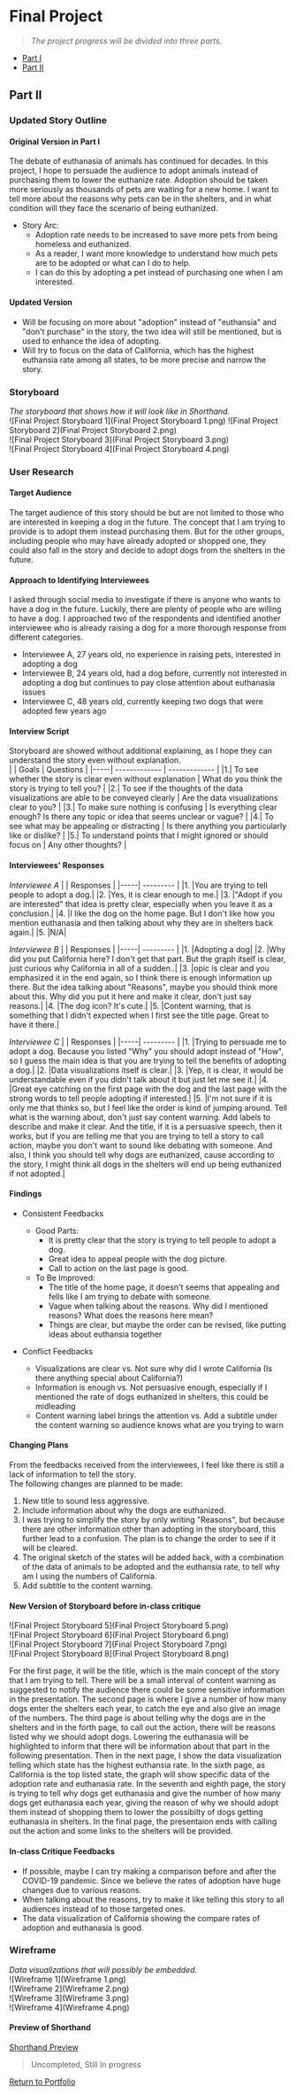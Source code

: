 # Final Project 
> *The project progress will be divided into three parts.*  
* [Part I](https://andreywc.github.io/94870-portfolio/final_project_andrey_chang.html)  
* [Part II](https://andreywc.github.io/94870-portfolio/final_project_part2_andrey_chang.html#part-ii)
  
## Part II  
### Updated Story Outline 
#### Original Version in Part I
The debate of euthanasia of animals has continued for decades. In this project, I hope to persuade the audience to adopt animals instead of purchasing them to lower the euthanize rate. Adoption should be taken more seriously as thousands of pets are waiting for a new home. I want to tell more about the reasons why pets can be in the shelters, and in what condition will they face the scenario of being euthanized. 

* Story Arc:
  - Adoption rate needs to be increased to save more pets from being homeless and euthanized.
  - As a reader, I want more knowledge to understand how much pets are to be adopted or what can I do to help.
  - I can do this by adopting a pet instead of purchasing one when I am interested.
#### Updated Version
* Will be focusing on more about "adoption" instead of "euthansia" and "don't purchase" in the story, the two idea will still be mentioned, but is used to enhance the idea of adopting. 
* Will try to focus on the data of California, which has the highest euthansia rate among all states, to be more precise and narrow the story.

### Storyboard 
*The storyboard that shows how it will look like in Shorthand.*  
![Final Project Storyboard 1](Final Project Storyboard 1.png) 
![Final Project Storyboard 2](Final Project Storyboard 2.png)  
![Final Project Storyboard 3](Final Project Storyboard 3.png)  
![Final Project Storyboard 4](Final Project Storyboard 4.png)  
  
### User Research 
#### Target Audience
The target audience of this story should be but are not limited to those who are interested in keeping a dog in the future. The concept that I am trying to provide is to adopt them instead purchasing them. But for the other groups, including people who may have already adopted or shopped one, they could also fall in the story and decide to adopt dogs from the shelters in the future.  

#### Approach to Identifying Interviewees
I asked through social media to investigate if there is anyone who wants to have a dog in the future. Luckily, there are plenty of people who are willing to have a dog. I approached two of the respondents and identified another interviewee who is already raising a dog for a more thorough response from different categories.
* Interviewee A, 27 years old, no experience in raising pets, interested in adopting a dog
* Interviewee B, 24 years old, had a dog before, currently not interested in adopting a dog but continues to pay close attention about euthanasia issues
* Interviewee C, 48 years old, currently keeping two dogs that were adopted few years ago
   
#### Interview Script
Storyboard are showed without additional explaining, as I hope they can understand the story even without explanation.  
|     | Goals         | Questions           | 
|-----| ------------- | -------------       | 
|1.| To see whether the story is clear even without explanation | What do you think the story is trying to tell you? | 
|2.| To see if the thoughts of the data visualizations are able to be conveyed clearly | Are the data visualizations clear to you? | 
|3.| To make sure nothing is confusing | Is everything clear enough? Is there any topic or idea that seems unclear or vague?      | 
|4.| To see what may be appealing or distracting | Is there anything you particularly like or dislike?     | 
|5.| To understand points that I might ignored or should focus on | Any other thoughts?    | 
  
#### Interviewees' Responses
*Interviewee A*
|     | Responses | 
|-----| --------- | 
|1.   |You are trying to tell people to adopt a dog.|
|2.   |Yes, it is clear enough to me.|
|3.   |"Adopt if you are interested" that idea is pretty clear, especially when you leave it as a conclusion.|
|4.   |I like the dog on the home page. But I don't like how you mention euthanasia and then talking about why they are in shelters back again.|
|5.   |N/A|
  
*Interviewee B*
|     | Responses | 
|-----| --------- | 
|1.   |Adopting a dog|
|2.   |Why did you put California here? I don't get that part. But the graph itself is clear, just curious why California in all of a sudden..|
|3.   |opic is clear and you emphasized it in the end again, so I think there is enough information up there. But the idea talking about "Reasons", maybe you should think more about this. Why did you put it here and make it clear, don't just say reasons.|
|4.   |The dog icon? It's cute.|
|5.   |Content warning, that is something that I didn't expected when I first see the title page. Great to have it there.|
  
*Interviewee C*
|     | Responses | 
|-----| --------- | 
|1.   |Trying to persuade me to adopt a dog. Because you listed "Why" you should adopt instead of "How", so I guess the main idea is that you are trying to tell the benefits of adopting a dog.|
|2.   |Data visualizations itself is clear.|
|3.   |Yep, it is clear, it would be understandable even if you didn't talk about it but just let me see it.|
|4.   |Great eye catching on the first page with the dog and the last page with the strong words to tell people adopting if interested.|
|5.   |I'm not sure if it is only me that thinks so, but I feel like the order is kind of jumping around. Tell what is the warning about, don't just say content warning. Add labels to describe and make it clear. And the title, if it is a persuasive speech, then it works, but if you are telling me that you are trying to tell a story to call action, maybe you don't want to sound like debating with someone. And also, I think you should tell why dogs are euthanized, cause according to the story, I might think all dogs in the shelters will end up being euthanized if not adopted.|

#### Findings
* Consistent Feedbacks
  - Good Parts: 
    - It is pretty clear that the story is trying to tell people to adopt a dog.
    - Great idea to appeal people with the dog picture.
    - Call to action on the last page is good.
  - To Be Improved: 
    - The title of the home page, it doesn't seems that appealing and fells like I am trying to debate with someone.
    - Vague when talking about the reasons. Why did I mentioned reasons? What does the reasons here mean?
    - Things are clear, but maybe the order can be revised, like putting ideas about euthansia together

* Conflict Feedbacks
  - Visualizations are clear vs. Not sure why did I wrote California (Is there anything special about California?)
  - Information is enough vs. Not persuasive enough, especially if I mentioned the rate of dogs euthanized in shelters, this could be midleading 
  - Content warning label brings the attention vs. Add a subtitle under the content warning so audience knows what are you trying to warn
  
#### Changing Plans
From the feedbacks received from the interviewees, I feel like there is still a lack of information to tell the story.   
The following changes are planned to be made:  
1. New title to sound less aggressive. 
2. Include information about why the dogs are euthanized.
3. I was trying to simplify the story by only writing "Reasons", but because there are other information other than adopting in the storyboard, this further lead to a confusion. The plan is to change the order to see if it will be cleared.
4. The original sketch of the states will be added back, with a combination of the data of animals to be adopted and the euthansia rate, to tell why am I using the numbers of California.
5. Add subtitle to the content warning.  
  
#### New Version of Storyboard before in-class critique
![Final Project Storyboard 5](Final Project Storyboard 5.png)  
![Final Project Storyboard 6](Final Project Storyboard 6.png)  
![Final Project Storyboard 7](Final Project Storyboard 7.png)  
![Final Project Storyboard 8](Final Project Storyboard 8.png)  
  
For the first page, it will be the title, which is the main concept of the story that I am trying to tell. There will be a small interval of content warning as suggested to notify the audience there could be some sensitive information in the presentation. The second page is where I give a number of how many dogs enter the shelters each year, to catch the eye and also give an image of the numbers. The third page is about telling why the dogs are in the shelters and in the forth page, to call out the action, there will be reasons listed why we should adopt dogs. Lowering the euthanasia will be highlighted to inform that there will be information about that part in the following presentation. Then in the next page, I show the data visualization telling which state has the highest euthansia rate. In the sixth page, as California is the top listed state, the graph will show specific data of the adoption rate and euthanasia rate. In the seventh and eighth page, the story is trying to tell why dogs get euthanasia and give the number of how many dogs get euthanasia each year, giving the reason of why we should adopt them instead of shopping them to lower the possibilty of dogs getting euthanasia in shelters. In the final page, the presentaion ends with calling out the action and some links to the shelters will be provided.  
  
#### In-class Critique Feedbacks
* If possible, maybe I can try making a comparison before and after the COVID-19 pandemic. Since we believe the rates of adoption have huge changes due to various reasons.
* When talking about the reasons, try to make it like telling this story to all audiences instead of to those targeted ones.
* The data visualization of California showing the compare rates of adoption and euthanasia is good.
  
### Wireframe
*Data visualizations that will possibly be embedded.*  
![Wireframe 1](Wireframe 1.png)  
![Wireframe 2](Wireframe 2.png)  
![Wireframe 3](Wireframe 3.png)  
![Wireframe 4](Wireframe 4.png)   
  
#### Preview of Shorthand
[Shorthand Preview](https://preview.shorthand.com/9sXj2xUcInhLreBW) 
> Uncompleted, Still In progress 

[Return to Portfolio](https://andreywc.github.io/94870-portfolio/)

